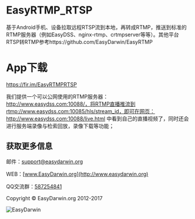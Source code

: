 # EasyRTMP_RTSP
基于Android手机、设备拉取远程RTSP流到本地，再转成RTMP，推送到标准的RTMP服务器（例如EasyDSS、nginx-rtmp、crtmpserver等等）。其他平台RTSP转RTMP参考https://github.com/EasyDarwin/EasyRTMP

# App下载
https://fir.im/EasyRTMPRTSP

我们提供一个可以公网使用的RTMP服务器：http://www.easydss.com:10088/，将RTMP直播推流到rtmp://www.easydss.com:10085/hls/stream_id，即可在网页：http://www.easydss.com:10088/live.html 中看到自己的直播视频了，同时还会进行服务端录像与检索回放，录像下载等功能；

## 获取更多信息 ##

邮件：[support@easydarwin.org](mailto:support@easydarwin.org) 

WEB：[www.EasyDarwin.org](http://www.easydarwin.org)

QQ交流群：[587254841](https://jq.qq.com/?_wv=1027&k=4ASE72a)

Copyright &copy; EasyDarwin.org 2012-2017

![EasyDarwin](http://www.easydarwin.org/skin/easydarwin/images/wx_qrcode.jpg)
